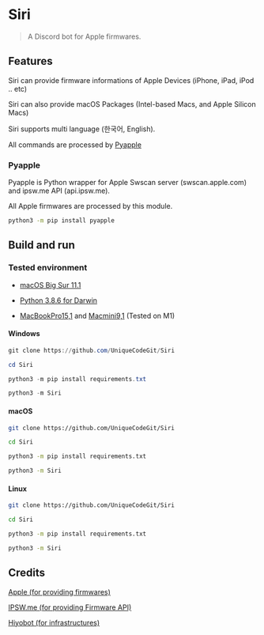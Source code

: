 # Siri

> A Discord bot for Apple firmwares.

## Features

Siri can provide firmware informations of Apple Devices (iPhone, iPad, iPod .. etc)

Siri can also provide macOS Packages (Intel-based Macs, and Apple Silicon Macs)

Siri supports multi language (한국어, English).

All commands are processed by [Pyapple](https://github.com/fxrcha/Pyapple)

### Pyapple

Pyapple is Python wrapper for Apple Swscan server (swscan.apple.com) and ipsw.me API (api.ipsw.me).

All Apple firmwares are processed by this module.

```bash
python3 -m pip install pyapple
```

## Build and run

### Tested environment

* [macOS Big Sur 11.1](https://www.apple.com/macos/big-sur/)

* [Python 3.8.6 for Darwin](https://www.python.org/downloads/release/python-386/)

* [MacBookPro15,1](https://support.apple.com/kb/SP776) and [Macmini9,1](https://www.apple.com/mac-mini/) (Tested on M1)

#### Windows

```powershell
git clone https://github.com/UniqueCodeGit/Siri

cd Siri

python3 -m pip install requirements.txt

python3 -m Siri
```

#### macOS

```zsh
git clone https://github.com/UniqueCodeGit/Siri

cd Siri

python3 -m pip install requirements.txt

python3 -m Siri
```

#### Linux

```bash
git clone https://github.com/UniqueCodeGit/Siri

cd Siri

python3 -m pip install requirements.txt

python3 -m Siri
```

## Credits

[Apple (for providing firmwares)](https://apple.com)

[IPSW.me (for providing Firmware API)](https://ipsw.me)

[Hiyobot (for infrastructures)](https://github.com/Saebasol/Hiyobot)
